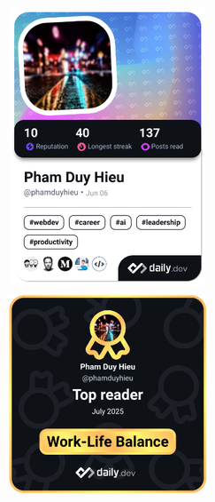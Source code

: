 <a href="https://app.daily.dev/phamduyhieu"><img src="./devcard.png" width="356" alt="Pham Duy Hieu's Dev Card"/></a>

<a href="https://app.daily.dev/phamduyhieu"><img src="./achievement-july-2025.png" width="356" alt="Pham Duy Hieu's Dev Card"/></a>
